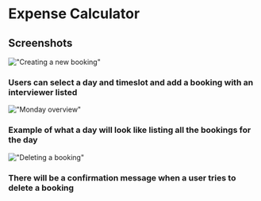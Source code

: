# Expense Calculator


## Screenshots
!["Creating a new booking"]()
### Users can select a day and timeslot and add a booking with an interviewer listed
!["Monday overview"]()
### Example of what a day will look like listing all the bookings for the day
!["Deleting a booking"]()
### There will be a confirmation message when a user tries to delete a booking